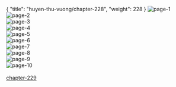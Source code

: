 { "title": "huyen-thu-vuong/chapter-228", "weight": 228 }
<img src="huyen-thu-vuong_0228_01-baefc7d8cdecfa7d1b966a131523f1a2.webp" alt="page-1" origin="http://1.bp.blogspot.com/-5jMSs54dA3E/W2FDBUlHCzI/AAAAAAAAI5M/GfE9ZWItlD4fweaVoi1HkmaAU1u9zjVoACLcBGAs/s1600/1.jpg?imgmax=0"><br/>
<img src="huyen-thu-vuong_0228_02-7c3b7af11f34ab247e8d05d26c3c0b77.webp" alt="page-2" origin="http://1.bp.blogspot.com/--mwx42U7p10/W2FDBQYaM9I/AAAAAAAAI5I/_w2Kd-xEY8kpQKFpxAQOUfHlC0xKKGVYACLcBGAs/s1600/2.jpg?imgmax=0"><br/>
<img src="huyen-thu-vuong_0228_03-3a3ac857e624f624e8c018c59c9ed0df.webp" alt="page-3" origin="http://1.bp.blogspot.com/-LzDANROlgLs/W2FDB46j8cI/AAAAAAAAI5Q/ccVGdhwI574-zC2iTLbYlIudPGA19YfaQCLcBGAs/s1600/3.jpg?imgmax=0"><br/>
<img src="huyen-thu-vuong_0228_04-11c7c4d8e39c123c99b03f08fa8ecb3a.webp" alt="page-4" origin="http://1.bp.blogspot.com/-m1atsXHKe1Y/W2FDCdbpBAI/AAAAAAAAI5U/qA4nT32-2woNskJd7pkGzWSvB8amiOgQQCLcBGAs/s1600/4.jpg?imgmax=0"><br/>
<img src="huyen-thu-vuong_0228_05-1ece52f41924a53b41710509ebc28177.webp" alt="page-5" origin="http://1.bp.blogspot.com/-d9oUN4nRP5s/W2FDCyVTYvI/AAAAAAAAI5Y/jSHR0SS2zBI3t0GJTurWYLCT0tPmx9lQQCLcBGAs/s1600/5.jpg?imgmax=0"><br/>
<img src="huyen-thu-vuong_0228_06-286b5487041b298419aaad15ac7e4ccf.webp" alt="page-6" origin="http://1.bp.blogspot.com/-fqNNrfnDS1E/W2FDDTuVwrI/AAAAAAAAI5c/vUDvmFTDiZYrsULkNHm88TAU5__Iy7OUgCLcBGAs/s1600/6.jpg?imgmax=0"><br/>
<img src="huyen-thu-vuong_0228_07-0311b88c797ee4d640871de58c7b4605.webp" alt="page-7" origin="http://1.bp.blogspot.com/-XX0qamawar8/W2FDDuSifKI/AAAAAAAAI5g/wyiJ7XL_NL0aO9HOVFSX7Ref0Ev0MAaNwCLcBGAs/s1600/7.jpg?imgmax=0"><br/>
<img src="huyen-thu-vuong_0228_08-2d688fee40a9304ce800a26a9d10ba7d.webp" alt="page-8" origin="http://1.bp.blogspot.com/-vOc23XcoM-I/W2FDD-64dfI/AAAAAAAAI5k/m1NwF1yits4bDYF54tVxls9CmZnbenOVACLcBGAs/s1600/8.jpg?imgmax=0"><br/>
<img src="huyen-thu-vuong_0228_09-846db4a3f8291790313188761c4b2116.webp" alt="page-9" origin="http://1.bp.blogspot.com/-IzH4mai2Fbg/W2FDED7xiWI/AAAAAAAAI5o/cIwPYNhUSKYm7uF5c_5w5rRdnQkIMQxmQCLcBGAs/s1600/9.jpg?imgmax=0"><br/>
<img src="huyen-thu-vuong_0228_10-ce4f28a169ce2ecc39ea50ca542c3545.webp" alt="page-10" origin="http://1.bp.blogspot.com/-2c9JjpPLCsw/W2FDBYGPZYI/AAAAAAAAI5E/R3vzCncVkts_M_IEIexaWsKYJaxFDSh3ACLcBGAs/s1600/10.jpg?imgmax=0"><br/>
<br/><a class="nextchap" href="/huyen-thu-vuong/chapter-229">chapter-229</a>
